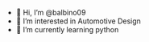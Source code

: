- 👋 Hi, I’m @balbino09
- 👀 I’m interested in Automotive Design
- 🌱 I’m currently learning python

<!---
balbino09/balbino09 is a ✨ special ✨ repository because its `README.md` (this file) appears on your GitHub profile.
You can click the Preview link to take a look at your changes.
--->
